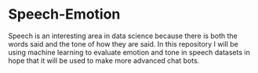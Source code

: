 # Speech-Emotion
Speech is an interesting area in data science because there is both the words said and the tone of how they are said. In this repository I will be using machine learning to evaluate emotion and tone in speech datasets in hope that it will be used to make more advanced chat bots.


